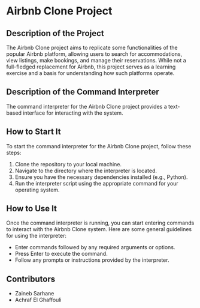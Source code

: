 # Airbnb Clone Project

## Description of the Project

The Airbnb Clone project aims to replicate some functionalities of the popular Airbnb platform, allowing users to search for accommodations, view listings, make bookings, and manage their reservations. While not a full-fledged replacement for Airbnb, this project serves as a learning exercise and a basis for understanding how such platforms operate.

## Description of the Command Interpreter

The command interpreter for the Airbnb Clone project provides a text-based interface for interacting with the system.

## How to Start It

To start the command interpreter for the Airbnb Clone project, follow these steps:

1. Clone the repository to your local machine.
2. Navigate to the directory where the interpreter is located.
3. Ensure you have the necessary dependencies installed (e.g., Python).
4. Run the interpreter script using the appropriate command for your operating system.

## How to Use It

Once the command interpreter is running, you can start entering commands to interact with the Airbnb Clone system. Here are some general guidelines for using the interpreter:

- Enter commands followed by any required arguments or options.
- Press Enter to execute the command.
- Follow any prompts or instructions provided by the interpreter.

## Contributors

- Zaineb Sarhane
- Achraf El Ghaffouli
